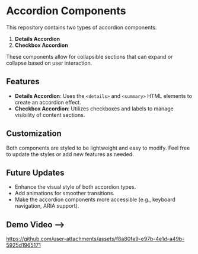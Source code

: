 # Accordion Components

This repository contains two types of accordion components:  
1. **Details Accordion**  
2. **Checkbox Accordion**

These components allow for collapsible sections that can expand or collapse based on user interaction.

## Features
- **Details Accordion**: Uses the `<details>` and `<summary>` HTML elements to create an accordion effect.
- **Checkbox Accordion**: Utilizes checkboxes and labels to manage visibility of content sections.

## Customization
Both components are styled to be lightweight and easy to modify. Feel free to update the styles or add new features as needed.

## Future Updates
- Enhance the visual style of both accordion types.
- Add animations for smoother transitions.
- Make the accordion components more accessible (e.g., keyboard navigation, ARIA support).

## Demo Video -->
https://github.com/user-attachments/assets/f8a80fa9-e97b-4e1d-a49b-5925d1965171



